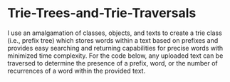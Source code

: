 # Trie-Trees-and-Trie-Traversals
I use an amalgamation of classes, objects, and texts to create a trie class (i.e., prefix tree) which stores words within a text based on prefixes and provides easy searching and returning capabilities for precise words with minimized time complexity. For the code below, any uploaded text can be traversed to determine the presence of a prefix, word, or the number of recurrences of a word within the provided text.
